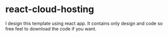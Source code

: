 # react-cloud-hosting
I design this template using react app. It contains only design and code so free feel to download the code if you want.
